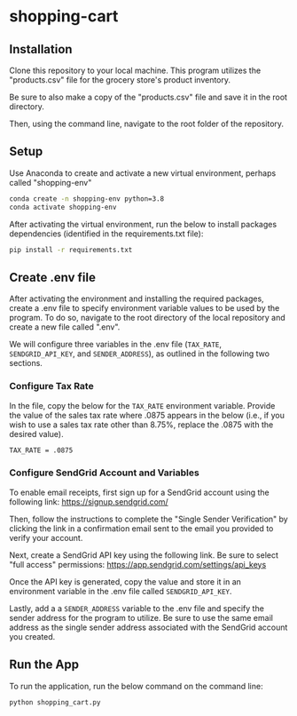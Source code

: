 # shopping-cart

## Installation
Clone this repository to your local machine. This program utilizes the "products.csv" file for the grocery store's product inventory. 

Be sure to also make a copy of the "products.csv" file and save it in the root directory.

Then, using the command line, navigate to the root folder of the repository.

## Setup
Use Anaconda to create and activate a new virtual environment, perhaps called "shopping-env"

```sh
conda create -n shopping-env python=3.8  
conda activate shopping-env
```

After activating the virtual environment, run the below to install packages dependencies (identified in the requirements.txt file):

```sh
pip install -r requirements.txt 
```

## Create .env file

After activating the environment and installing the required packages, create a .env file to specify environment variable values to be used by the program. To do so, navigate to the root directory of the local repository and create a new file called ".env".

We will configure three variables in the .env file (`TAX_RATE`, `SENDGRID_API_KEY`, and `SENDER_ADDRESS`), as outlined in the following two sections.

### Configure Tax Rate

In the file, copy the below for the `TAX_RATE` environment variable. Provide the value of the sales tax rate where .0875 appears in the below (i.e., if you wish to use a sales tax rate other than 8.75%, replace the .0875 with the desired value).

```sh
TAX_RATE = .0875
```

### Configure SendGrid Account and Variables

To enable email receipts, first sign up for a SendGrid account using the following link: https://signup.sendgrid.com/

Then, follow the instructions to complete the "Single Sender Verification" by clicking the link in a confirmation email sent to the email you provided to verify your account.

Next, create a SendGrid API key using the following link. Be sure to select "full access" permissions: https://app.sendgrid.com/settings/api_keys

Once the API key is generated, copy the value and store it in an environment variable in the .env file called `SENDGRID_API_KEY`.

Lastly, add a a `SENDER_ADDRESS` variable to the .env file and specify the sender address for the program to utilize. Be sure to use the same email address as the single sender address associated with the SendGrid account you created.

## Run the App
To run the application, run the below command on the command line:

```sh
python shopping_cart.py
```
